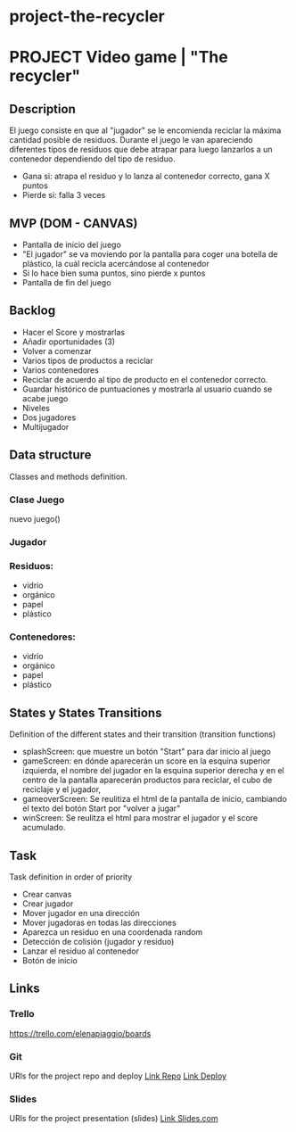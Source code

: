# project-the-recycler
# PROJECT Video game | "The recycler"

## Description
El juego consiste en que al "jugador" se le encomienda reciclar la máxima cantidad posible de residuos.
Durante el juego le van apareciendo diferentes tipos de residuos que debe atrapar para luego lanzarlos a un contenedor dependiendo del tipo de residuo.
- Gana si: atrapa el residuo y lo lanza al contenedor correcto, gana X puntos
- Pierde si: falla 3 veces  


## MVP (DOM - CANVAS)
- Pantalla de inicio del juego
- "El jugador" se va moviendo por la pantalla para coger una botella de plástico, la cuál recicla acercándose al contenedor
- Si lo hace bien suma puntos, sino pierde x puntos
- Pantalla de fin del juego


## Backlog
- Hacer el Score y mostrarlas
- Añadir oportunidades (3)
- Volver a comenzar
- Varios tipos de productos a reciclar
- Varios contenedores 
- Reciclar de acuerdo al tipo de producto en el contenedor correcto. 
- Guardar histórico de puntuaciones y mostrarla al usuario cuando se acabe juego
- Niveles
- Dos jugadores
- Multijugador


## Data structure
Classes and methods definition.
### Clase Juego
nuevo juego()

### Jugador

### Residuos:
- vidrio
- orgánico
- papel
- plástico

### Contenedores:
- vidrio
- orgánico
- papel
- plástico


## States y States Transitions
Definition of the different states and their transition (transition functions)
- splashScreen: que muestre un botón "Start" para dar inicio al juego
- gameScreen: en dónde aparecerán un score en la esquina superior izquierda, el nombre del jugador en la esquina superior derecha y en el centro de la pantalla aparecerán productos para reciclar, el cubo de reciclaje y el jugador,
- gameoverScreen: Se reulitiza el html de la pantalla de inicio, cambiando el texto del botón Start por "volver a jugar"
- winScreen: Se reulitza el html para mostrar el jugador y el score acumulado.


## Task
Task definition in order of priority
- Crear canvas
- Crear jugador
- Mover jugador en una dirección
- Mover jugadoras en todas las direcciones
- Aparezca un residuo en una coordenada random
- Detección de colisión (jugador y residuo)
- Lanzar el residuo al contenedor
- Botón de inicio


## Links


### Trello
https://trello.com/elenapiaggio/boards


### Git
URls for the project repo and deploy
[Link Repo](https://github.com/elenapiaggio/project-the-recycler)
[Link Deploy](http://github.com)


### Slides
URls for the project presentation (slides)
[Link Slides.com](http://slides.com)



